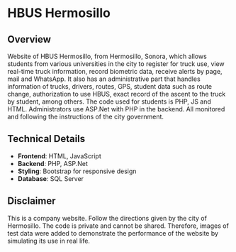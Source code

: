 # HBUS Hermosillo

## Overview
Website of HBUS Hermosillo, from Hermosillo, Sonora, which allows students from various universities in the city to register for truck use, view real-time truck information, record biometric data, receive alerts by page, mail and WhatsApp. It also has an administrative part that handles information of trucks, drivers, routes, GPS, student data such as route change, authorization to use HBUS, exact record of the ascent to the truck by student, among others. The code used for students is PHP, JS and HTML. Administrators use ASP.Net with PHP in the backend. All monitored and following the instructions of the city government.

## Technical Details
- **Frontend**: HTML, JavaScript
- **Backend**: PHP, ASP.Net
- **Styling**: Bootstrap for responsive design
- **Database**: SQL Server

## Disclaimer
This is a company website. Follow the directions given by the city of Hermosillo. The code is private and cannot be shared. Therefore, images of test data were added to demonstrate the performance of the website by simulating its use in real life.
